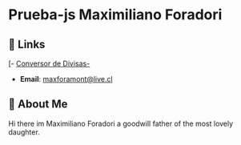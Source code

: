 # Prueba-js Maximiliano Foradori
## 🔗 Links
[- [Conversor de Divisas-](https://bladesnecro.github.io/Bladesnecro-Bladesnecro-Prueba-Javascript-Conversor-de-Monedas/)


- **Email**: [maxforamont@live.cl](maxforamont@live.cl)

## 🌟 About Me
Hi there im Maximiliano Foradori a goodwill father of the most lovely daughter.
